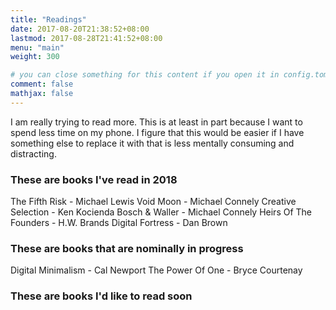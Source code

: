 ```yaml
---
title: "Readings"
date: 2017-08-20T21:38:52+08:00
lastmod: 2017-08-28T21:41:52+08:00
menu: "main"
weight: 300

# you can close something for this content if you open it in config.toml.
comment: false
mathjax: false
---
```


I am really trying to read more. This is at least in part because I want to spend less time on my phone. I figure that this would be easier if I have something else to replace it with that is less mentally consuming and distracting.

### These are books I've read in 2018

The Fifth Risk - Michael Lewis
Void Moon - Michael Connely
Creative Selection - Ken Kocienda
Bosch & Waller - Michael Connely
Heirs Of The Founders - H.W. Brands
Digital Fortress - Dan Brown

### These are books that are nominally in progress

Digital Minimalism - Cal Newport
The Power Of One - Bryce Courtenay

### These are books I'd like to read soon
